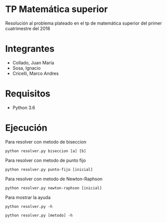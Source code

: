 # TP Matemática superior
Resolución al problema plateado en el tp de matemática superior del primer cuatrimestre del 2018
# Integrantes
* Collado, Juan María
* Sosa, Ignacio
* Cricelli, Marco Andres
# Requisitos
* Python 3.6
# Ejecución
Para resolver con metodo de biseccion
```
python resolver.py biseccion [a] [b]
```
Para resolver con metodo de punto fijo
```
python resolver.py punto-fijo [inicial]
```
Para resolver con metodo de Newton-Raphson
```
python resolver.py newton-raphson [inicial]
```
Para mostrar la ayuda
```
python resolver.py -h
```
```
python resolver.py [metodo] -h
```
